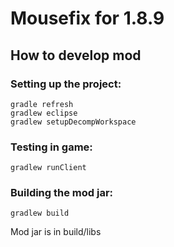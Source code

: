 # Mousefix for 1.8.9

## How to develop mod

### Setting up the project:  

    gradle refresh
    gradlew eclipse
    gradlew setupDecompWorkspace

### Testing in game:  

    gradlew runClient

### Building the mod jar:  

    gradlew build

Mod jar is in build/libs